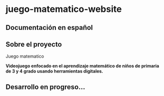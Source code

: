 # juego-matematico-website

## **Documentación en español** 



## Sobre el proyecto

Juego matematico

**Videojuego enfocado en el aprendizaje matemático de niños de primaria de 3 y 4 grado usando herramientas digitales.**

## Desarrollo en progreso...
